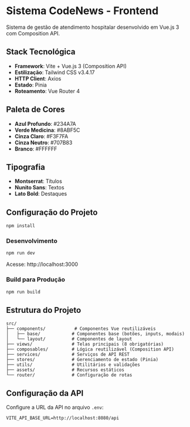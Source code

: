 # Sistema CodeNews - Frontend

Sistema de gestão de atendimento hospitalar desenvolvido em Vue.js 3 com Composition API.

## Stack Tecnológica

- **Framework**: Vite + Vue.js 3 (Composition API)
- **Estilização**: Tailwind CSS v3.4.17
- **HTTP Client**: Axios
- **Estado**: Pinia
- **Roteamento**: Vue Router 4

## Paleta de Cores

- **Azul Profundo**: #234A7A
- **Verde Medicina**: #8ABF5C
- **Cinza Claro**: #F3F7FA
- **Cinza Neutro**: #707B83
- **Branco**: #FFFFFF

## Tipografia

- **Montserrat**: Títulos
- **Nunito Sans**: Textos
- **Lato Bold**: Destaques

## Configuração do Projeto

```sh
npm install
```

### Desenvolvimento

```sh
npm run dev
```

Acesse: http://localhost:3000

### Build para Produção

```sh
npm run build
```

## Estrutura do Projeto

```
src/
├── components/           # Componentes Vue reutilizáveis
│   ├── base/            # Componentes base (botões, inputs, modais)
│   └── layout/          # Componentes de layout
├── views/               # Telas principais (8 obrigatórias)
├── composables/         # Lógica reutilizável (Composition API)
├── services/            # Serviços de API REST
├── stores/              # Gerenciamento de estado (Pinia)
├── utils/               # Utilitários e validações
├── assets/              # Recursos estáticos
└── router/              # Configuração de rotas
```

## Configuração da API

Configure a URL da API no arquivo `.env`:

```
VITE_API_BASE_URL=http://localhost:8080/api
```
